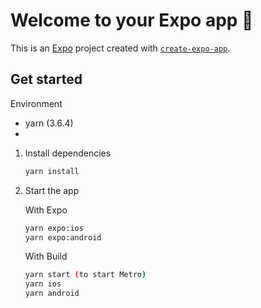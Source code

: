 # Welcome to your Expo app 👋

This is an [Expo](https://expo.dev) project created with [`create-expo-app`](https://www.npmjs.com/package/create-expo-app).

## Get started

Environment
- yarn (3.6.4)
- 

1. Install dependencies

   ```bash
   yarn install
   ```

2. Start the app

   With Expo
   ```bash
   yarn expo:ios
   yarn expo:android
   ```
   With Build
   ```bash
   yarn start (to start Metro)
   yarn ios
   yarn android
   ```
